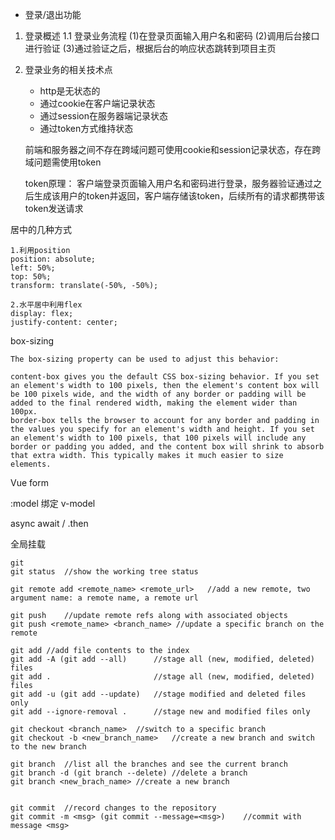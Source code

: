* 登录/退出功能
1.  登录概述
    1.1 登录业务流程
    (1)在登录页面输入用户名和密码
    (2)调用后台接口进行验证
    (3)通过验证之后，根据后台的响应状态跳转到项目主页

2.  登录业务的相关技术点
    * http是无状态的
    * 通过cookie在客户端记录状态
    * 通过session在服务器端记录状态
    * 通过token方式维持状态
    
    前端和服务器之间不存在跨域问题可使用cookie和session记录状态，存在跨域问题需使用token
    
    token原理：
    客户端登录页面输入用户名和密码进行登录，服务器验证通过之后生成该用户的token并返回，客户端存储该token，后续所有的请求都携带该token发送请求

居中的几种方式
    
    1.利用position
    position: absolute;
    left: 50%;
    top: 50%;
    transform: translate(-50%, -50%);
    
    2.水平居中利用flex
    display: flex;
    justify-content: center;

box-sizing 
    
    The box-sizing property can be used to adjust this behavior:

    content-box gives you the default CSS box-sizing behavior. If you set an element's width to 100 pixels, then the element's content box will be 100 pixels wide, and the width of any border or padding will be added to the final rendered width, making the element wider than 100px.
    border-box tells the browser to account for any border and padding in the values you specify for an element's width and height. If you set an element's width to 100 pixels, that 100 pixels will include any border or padding you added, and the content box will shrink to absorb that extra width. This typically makes it much easier to size elements.
    
Vue form

:model 绑定
v-model 

async await / .then

全局挂载

    git
    git status  //show the working tree status
    
    git remote add <remote_name> <remote_url>   //add a new remote, two argument name: a remote name, a remote url
    
    git push    //update remote refs along with associated objects
    git push <remote_name> <branch_name> //update a specific branch on the remote
    
    git add //add file contents to the index
    git add -A (git add --all)      //stage all (new, modified, deleted) files
    git add .                       //stage all (new, modified, deleted) files
    git add -u (git add --update)   //stage modified and deleted files only
    git add --ignore-removal .      //stage new and modified files only
    
    git checkout <branch_name>  //switch to a specific branch
    git checkout -b <new_branch_name>   //create a new branch and switch to the new branch
    
    git branch  //list all the branches and see the current branch
    git branch -d (git branch --delete) //delete a branch
    git branch <new_brach_name> //create a new branch
    
    
    git commit  //record changes to the repository
    git commit -m <msg> (git commit --message=<msg>)    //commit with message <msg>
